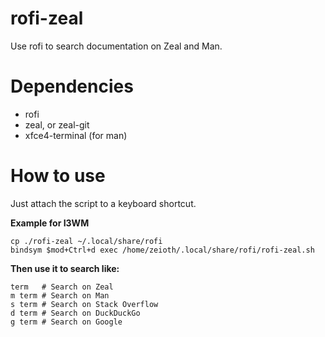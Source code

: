 # rofi-zeal
Use rofi to search documentation on Zeal and Man.

Dependencies
==========

  * rofi
  * zeal, or zeal-git
  * xfce4-terminal (for man)

How to use
==========
Just attach the script to a keyboard shortcut.

**Example for I3WM**

    cp ./rofi-zeal ~/.local/share/rofi
    bindsym $mod+Ctrl+d exec /home/zeioth/.local/share/rofi/rofi-zeal.sh

**Then use it to search like:**

    term   # Search on Zeal
    m term # Search on Man
    s term # Search on Stack Overflow
    d term # Search on DuckDuckGo
    g term # Search on Google
